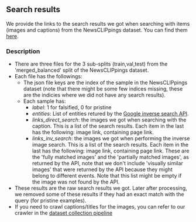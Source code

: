 ## Search results 

We provide the links to the search results we got when searching with items (images and captions) from the NewsCLIPpings dataset. You can find them [here](https://drive.google.com/drive/folders/1xUylNApvY4I2aaVB2e3IbRR4_zNQvTmb?usp=sharing).

### Description
- There are three files for the 3 sub-splits (train,val,test) from the 'merged_balanced' split of the NewsCLIPpings dataset.
- Each file has the followings:
  - The json file keys are the index of the sample in the NewsCLIPpings dataset (note that there might be some few indices missing, these are the indicies where we did not have any search results).
  - Each sample has: 
      - *label*: 1 for falsified, 0 for pristine
      - *entities*: List of entities retured by the [Google inverse search API](https://cloud.google.com/vision/docs/detecting-web).
      - *links_direct_search*: the images we got when searching with the caption. This is a list of the search results. Each item in the last has the following: image link, containing page link.
      - *links_inv_search*: the images we got when performing the inverse image search. This is a list of the search results. Each item in the last has the following: image link, containing page link. These are the 'fully matched images' and the 'partially matched images', as returned by the API, note that we don't include 'visually similar images' that were returned by the API because they might belong to different events. Note that this list might be empty if the image was not found by the API.
- These results are the raw search results we got. Later after processing, we removed some of these results if they had an exact match with the query (for pristine examples).
- If you need to crawl captions/titles for the images, you can refer to our crawler in the [dataset collection pipeline](https://github.com/S-Abdelnabi/OoC-multi-modal-fc/tree/main/dataset_collection)

